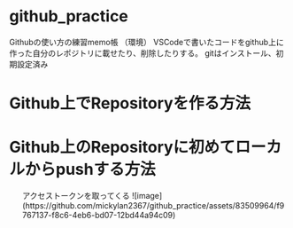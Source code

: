 # github_practice
Githubの使い方の練習memo帳
（環境）
VSCodeで書いたコードをgithub上に作った自分のレポジトリに載せたり、削除したりする。
gitはインストール、初期設定済み

# Github上でRepositoryを作る方法
# Github上のRepositoryに初めてローカルからpushする方法
  <ul>
      アクセストークンを取ってくる
      ![image](https://github.com/mickylan2367/github_practice/assets/83509964/f9767137-f8c6-4eb6-bd07-12bd44a94c09)
  </ul>
  <ul>
      
  </ul>
